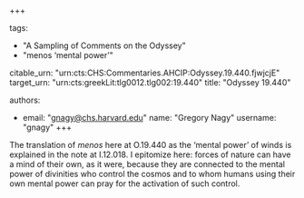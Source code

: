 +++

tags:
- "A Sampling of Comments on the Odyssey"
- "menos ‘mental power’"

citable_urn: "urn:cts:CHS:Commentaries.AHCIP:Odyssey.19.440.fjwjcjE"
target_urn: "urn:cts:greekLit:tlg0012.tlg002:19.440"
title: "Odyssey 19.440"

authors:
- email: "gnagy@chs.harvard.edu"
  name: "Gregory Nagy"
  username: "gnagy"
+++

<p>The translation of <em>menos</em> here at O.19.440 as the ‘mental power’ of winds is explained in the note at I.12.018. I epitomize here: forces of nature can have a mind of their own, as it were, because they are connected to the mental power of divinities who control the cosmos and to whom humans using their own mental power can pray for the activation of such control.  </p>